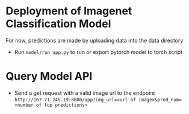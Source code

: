 # Deployment of Imagenet Classification Model

For now, predictions are made by uploading data into the data directory
- Run `model/run_app.py` to run or export pytorch model to torch script

# Query Model API
 - Send a get request with a valid image url to the endpoint `http://167.71.245.19:8080/app?img_url=<url of image>&pred_num=<number of top predictions>`
 